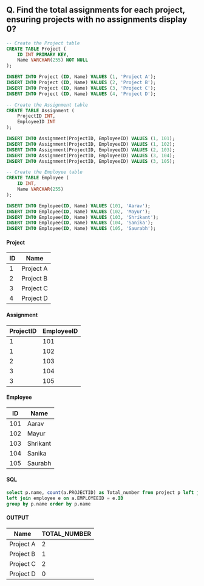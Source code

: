 ## Q. Find the total assignments for each project, ensuring projects with no assignments display 0?
```sql
-- Create the Project table
CREATE TABLE Project (
    ID INT PRIMARY KEY,
    Name VARCHAR(255) NOT NULL
);

INSERT INTO Project (ID, Name) VALUES (1, 'Project A');
INSERT INTO Project (ID, Name) VALUES (2, 'Project B');
INSERT INTO Project (ID, Name) VALUES (3, 'Project C');
INSERT INTO Project (ID, Name) VALUES (4, 'Project D');

-- Create the Assignment table
CREATE TABLE Assignment (
    ProjectID INT,
    EmployeeID INT
);

INSERT INTO Assignment(ProjectID, EmployeeID) VALUES (1, 101);
INSERT INTO Assignment(ProjectID, EmployeeID) VALUES (1, 102);
INSERT INTO Assignment(ProjectID, EmployeeID) VALUES (2, 103);
INSERT INTO Assignment(ProjectID, EmployeeID) VALUES (3, 104);
INSERT INTO Assignment(ProjectID, EmployeeID) VALUES (3, 105);

-- Create the Employee table
CREATE TABLE Employee (
    ID INT,
    Name VARCHAR(255)
);

INSERT INTO Employee(ID, Name) VALUES (101, 'Aarav');
INSERT INTO Employee(ID, Name) VALUES (102, 'Mayur');
INSERT INTO Employee(ID, Name) VALUES (103, 'Shrikant');
INSERT INTO Employee(ID, Name) VALUES (104, 'Sanika');
INSERT INTO Employee(ID, Name) VALUES (105, 'Saurabh');

```


<h4>Project</h4>

 ID| Name|
--- | ---
 1|Project A
 2|Project B
 3|Project C
 4|Project D


<h4> Assignment </h4>

ProjectID|EmployeeID
--- | ---
 1| 101
 1| 102
 2| 103
 3| 104
 3| 105
 
<h4>Employee</h4>

ID| Name
--- | ---
101| Aarav
102| Mayur
103|Shrikant
104| Sanika
105| Saurabh

<h4>SQL</h4>

```sql
select p.name, count(a.PROJECTID) as Total_number from project p left join assignment a on p.id = a.PROJECTID 
left join employee e on a.EMPLOYEEID = e.ID
group by p.name order by p.name
```

<h4>OUTPUT</h4>

Name| TOTAL_NUMBER
--- | ---
Project A |	2
Project B |	1
Project C	| 2
Project D	| 0
